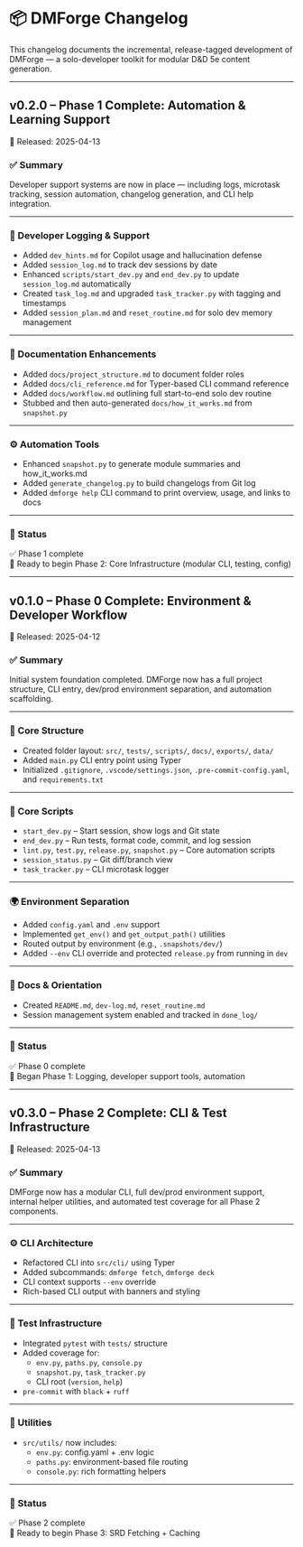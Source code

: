 # 📦 DMForge Changelog

This changelog documents the incremental, release-tagged development of DMForge — a solo-developer toolkit for modular D&D 5e content generation.

---

## v0.2.0 – Phase 1 Complete: Automation & Learning Support  
📅 Released: 2025-04-13

### ✅ Summary  
Developer support systems are now in place — including logs, microtask tracking, session automation, changelog generation, and CLI help integration.

---

### 🧠 Developer Logging & Support
- Added `dev_hints.md` for Copilot usage and hallucination defense
- Added `session_log.md` to track dev sessions by date
- Enhanced `scripts/start_dev.py` and `end_dev.py` to update `session_log.md` automatically
- Created `task_log.md` and upgraded `task_tracker.py` with tagging and timestamps
- Added `session_plan.md` and `reset_routine.md` for solo dev memory management

---

### 📘 Documentation Enhancements
- Added `docs/project_structure.md` to document folder roles
- Added `docs/cli_reference.md` for Typer-based CLI command reference
- Added `docs/workflow.md` outlining full start-to-end solo dev routine
- Stubbed and then auto-generated `docs/how_it_works.md` from `snapshot.py`

---

### ⚙️ Automation Tools
- Enhanced `snapshot.py` to generate module summaries and how_it_works.md
- Added `generate_changelog.py` to build changelogs from Git log
- Added `dmforge help` CLI command to print overview, usage, and links to docs

---

### 🏁 Status
✅ Phase 1 complete  
🚧 Ready to begin Phase 2: Core Infrastructure (modular CLI, testing, config)

---

## v0.1.0 – Phase 0 Complete: Environment & Developer Workflow  
📅 Released: 2025-04-12

### ✅ Summary  
Initial system foundation completed. DMForge now has a full project structure, CLI entry, dev/prod environment separation, and automation scaffolding.

---

### 🧱 Core Structure
- Created folder layout: `src/`, `tests/`, `scripts/`, `docs/`, `exports/`, `data/`
- Added `main.py` CLI entry point using Typer
- Initialized `.gitignore`, `.vscode/settings.json`, `.pre-commit-config.yaml`, and `requirements.txt`

---

### 🧰 Core Scripts
- `start_dev.py` – Start session, show logs and Git state
- `end_dev.py` – Run tests, format code, commit, and log session
- `lint.py`, `test.py`, `release.py`, `snapshot.py` – Core automation scripts
- `session_status.py` – Git diff/branch view
- `task_tracker.py` – CLI microtask logger

---

### 🌍 Environment Separation
- Added `config.yaml` and `.env` support
- Implemented `get_env()` and `get_output_path()` utilities
- Routed output by environment (e.g., `.snapshots/dev/`)
- Added `--env` CLI override and protected `release.py` from running in `dev`

---

### 🧠 Docs & Orientation
- Created `README.md`, `dev-log.md`, `reset_routine.md`
- Session management system enabled and tracked in `done_log/`

---

### 🏁 Status
✅ Phase 0 complete  
🚧 Began Phase 1: Logging, developer support tools, automation

---
## v0.3.0 – Phase 2 Complete: CLI & Test Infrastructure  
📅 Released: 2025-04-13

### ✅ Summary  
DMForge now has a modular CLI, full dev/prod environment support, internal helper utilities, and automated test coverage for all Phase 2 components.

---

### ⚙️ CLI Architecture
- Refactored CLI into `src/cli/` using Typer
- Added subcommands: `dmforge fetch`, `dmforge deck`
- CLI context supports `--env` override
- Rich-based CLI output with banners and styling

---

### 🧪 Test Infrastructure
- Integrated `pytest` with `tests/` structure
- Added coverage for:
  - `env.py`, `paths.py`, `console.py`
  - `snapshot.py`, `task_tracker.py`
  - CLI root (`version`, `help`)
- `pre-commit` with `black` + `ruff`

---

### 🧠 Utilities
- `src/utils/` now includes:
  - `env.py`: config.yaml + .env logic
  - `paths.py`: environment-based file routing
  - `console.py`: rich formatting helpers

---

### 🏁 Status
✅ Phase 2 complete  
🚧 Ready to begin Phase 3: SRD Fetching + Caching
